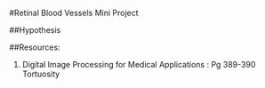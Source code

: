 #Retinal Blood Vessels Mini Project

##Hypothesis

##Resources: 
1. Digital Image Processing for Medical Applications : Pg 389-390 Tortuosity